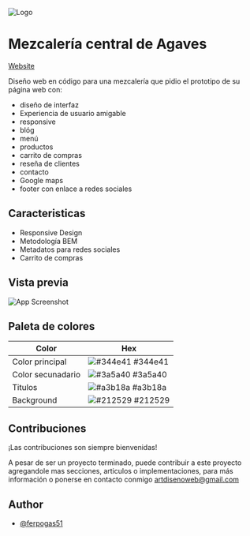 
![Logo](https://ferpogas51.github.io/mezcaleria/images/logo-1.jpg)


# Mezcalería central de Agaves

[Website](http://ferpogas51.github.io/mezcaleria/ "Website")

Diseño web en código para una mezcalería que pidio el prototipo de su página web con: 

- diseño de interfaz 
- Experiencia de usuario amigable
- responsive  
- blóg 
- menú 
- productos
- carrito de compras 
- reseña de clientes  
- contacto
- Google maps
- footer con enlace a redes sociales


## Caracteristicas

- Responsive Design
- Metodología BEM
- Metadatos para redes sociales
- Carrito de compras


## Vista previa

![App Screenshot](https://xn--artdiseoweb-7db.com/imagenes/mezcaleria.png)

## Paleta de colores

| Color             | Hex                                                                |
| ----------------- | ------------------------------------------------------------------ |
| Color principal | ![#344e41](https://via.placeholder.com/10/344e41?text=+) #344e41 |
| Color secunadario | ![#3a5a40](https://via.placeholder.com/10/3a5a40?text=+) #3a5a40 |
| Titulos | ![#a3b18a](https://via.placeholder.com/10/a3b18a?text=+) #a3b18a |
| Background | ![#212529](https://via.placeholder.com/10/212529?text=+) #212529 |


## Contribuciones

¡Las contribuciones son siempre bienvenidas!



A pesar de ser un proyecto terminado, puede contribuir a este proyecto agregandole mas secciones, articulos o implementaciones, para más información o ponerse en contacto conmigo  artdisenoweb@gmail.com
## Author

- [@ferpogas51](https://github.com/ferpogas51)

